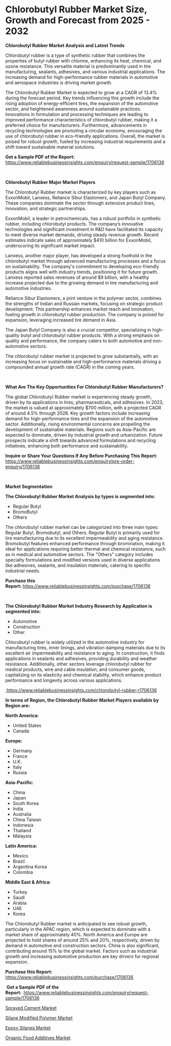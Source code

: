 <p><h1>Chlorobutyl Rubber Market Size, Growth and Forecast from 2025 - 2032</h1></p><p><strong>Chlorobutyl Rubber Market Analysis and Latest Trends</strong></p>
<p><p>Chlorobutyl rubber is a type of synthetic rubber that combines the properties of butyl rubber with chlorine, enhancing its heat, chemical, and ozone resistance. This versatile material is predominantly used in tire manufacturing, sealants, adhesives, and various industrial applications. The increasing demand for high-performance rubber materials in automotive and aerospace industries is driving market growth.</p><p>The Chlorobutyl Rubber Market is expected to grow at a CAGR of 13.4% during the forecast period. Key trends influencing this growth include the rising adoption of energy-efficient tires, the expansion of the automotive sector, and heightened awareness around sustainable practices. Innovations in formulation and processing techniques are leading to improved performance characteristics of chlorobutyl rubber, making it a preferred choice for manufacturers. Furthermore, advancements in recycling technologies are promoting a circular economy, encouraging the use of chlorobutyl rubber in eco-friendly applications. Overall, the market is poised for robust growth, fueled by increasing industrial requirements and a shift toward sustainable material solutions.</p></p>
<p><strong>Get a Sample PDF of the Report:&nbsp;</strong> <a href="https://www.reliablebusinessinsights.com/enquiry/request-sample/1706136?utm_campaign=62&utm_medium=2&utm_source=Github&utm_content=ia&utm_term=31012025&utm_id=chlorobutyl-rubber">https://www.reliablebusinessinsights.com/enquiry/request-sample/1706136</a></p>
<p>&nbsp;</p>
<p><strong>Chlorobutyl Rubber Major Market Players</strong></p>
<p><p>The Chlorobutyl Rubber market is characterized by key players such as ExxonMobil, Lanxess, Reliance Sibur Elastomers, and Japan Butyl Company. These companies dominate the sector through extensive product lines, innovation, and strategic partnerships.</p><p>ExxonMobil, a leader in petrochemicals, has a robust portfolio in synthetic rubber, including chlorobutyl products. The company’s innovative technologies and significant investment in R&D have facilitated its capacity to meet diverse market demands, driving steady revenue growth. Recent estimates indicate sales of approximately $410 billion for ExxonMobil, underscoring its significant market impact.</p><p>Lanxess, another major player, has developed a strong foothold in the chlorobutyl market through advanced manufacturing processes and a focus on sustainability. The company's commitment to developing eco-friendly products aligns well with industry trends, positioning it for future growth. Lanxess reported sales revenues of around $9 billion, with a healthy increase projected due to the growing demand in tire manufacturing and automotive industries.</p><p>Reliance Sibur Elastomers, a joint venture in the polymer sector, combines the strengths of Indian and Russian markets, focusing on strategic product development. This partnership enhances market reach and innovation, fueling growth in chlorobutyl rubber production. The company is poised for expansion, leveraging increased tire demand in Asia.</p><p>The Japan Butyl Company is also a crucial competitor, specializing in high-quality butyl and chlorobutyl rubber products. With a strong emphasis on quality and performance, the company caters to both automotive and non-automotive sectors. </p><p>The chlorobutyl rubber market is projected to grow substantially, with an increasing focus on sustainable and high-performance materials driving a compounded annual growth rate (CAGR) in the coming years.</p></p>
<p>&nbsp;</p>
<p><strong>What Are The Key Opportunities For Chlorobutyl Rubber Manufacturers?</strong></p>
<p><p>The global Chlorobutyl Rubber market is experiencing steady growth, driven by its applications in tires, pharmaceuticals, and adhesives. In 2023, the market is valued at approximately $700 million, with a projected CAGR of around 4.5% through 2028. Key growth factors include increasing demand for high-performance tires and the expansion of the automotive sector. Additionally, rising environmental concerns are propelling the development of sustainable materials. Regions such as Asia-Pacific are expected to dominate, driven by industrial growth and urbanization. Future prospects indicate a shift towards advanced formulations and recycling initiatives, enhancing both performance and sustainability.</p></p>
<p><strong>Inquire or Share Your Questions If Any Before Purchasing This Report:</strong> <a href="https://www.reliablebusinessinsights.com/enquiry/pre-order-enquiry/1706136?utm_campaign=62&utm_medium=2&utm_source=Github&utm_content=ia&utm_term=31012025&utm_id=chlorobutyl-rubber">https://www.reliablebusinessinsights.com/enquiry/pre-order-enquiry/1706136</a></p>
<p>&nbsp;</p>
<p><strong>Market Segmentation</strong></p>
<p><strong>The Chlorobutyl Rubber Market Analysis by types is segmented into:</strong></p>
<p><ul><li>Regular Butyl</li><li>BromoButyl</li><li>Others</li></ul></p>
<p><p>The chlorobutyl rubber market can be categorized into three main types: Regular Butyl, Bromobutyl, and Others. Regular Butyl is primarily used for tire manufacturing due to its excellent impermeability and aging resistance. Bromobutyl features enhanced performance through bromination, making it ideal for applications requiring better thermal and chemical resistance, such as in medical and automotive sectors. The "Others" category includes specialty formulations and modified versions used in diverse applications like adhesives, sealants, and insulation materials, catering to specific industrial needs.</p></p>
<p><strong>Purchase this Report:&nbsp;</strong><a href="https://www.reliablebusinessinsights.com/purchase/1706136?utm_campaign=62&utm_medium=2&utm_source=Github&utm_content=ia&utm_term=31012025&utm_id=chlorobutyl-rubber">https://www.reliablebusinessinsights.com/purchase/1706136</a></p>
<p>&nbsp;</p>
<p><strong>The Chlorobutyl Rubber Market Industry Research by Application is segmented into:</strong></p>
<p><ul><li>Automotive</li><li>Construction</li><li>Other</li></ul></p>
<p><p>Chlorobutyl rubber is widely utilized in the automotive industry for manufacturing tires, inner linings, and vibration damping materials due to its excellent air impermeability and resistance to aging. In construction, it finds applications in sealants and adhesives, providing durability and weather resistance. Additionally, other sectors leverage chlorobutyl rubber for medical products, wire and cable insulation, and consumer goods, capitalizing on its elasticity and chemical stability, which enhance product performance and longevity across various applications.</p></p>
<p><a href="https://www.reliablebusinessinsights.com/chlorobutyl-rubber-r1706136?utm_campaign=62&utm_medium=2&utm_source=Github&utm_content=ia&utm_term=31012025&utm_id=chlorobutyl-rubber">&nbsp;https://www.reliablebusinessinsights.com/chlorobutyl-rubber-r1706136</a></p>
<p><strong>In terms of Region, the Chlorobutyl Rubber Market Players available by Region are:</strong></p>
<p>
    <p> <strong> North America: </strong>
        <ul>
            <li>United States</li>
            <li>Canada</li>
        </ul>
        </p> 
    <p> <strong> Europe: </strong>
        <ul>
            <li>Germany</li>
            <li>France</li>
            <li>U.K.</li>
            <li>Italy</li>
            <li>Russia</li>
        </ul>
        </p> 
    <p> <strong> Asia-Pacific: </strong>
        <ul>
            <li>China</li>
            <li>Japan</li>
            <li>South Korea</li>
            <li>India</li>
            <li>Australia</li>
            <li>China Taiwan</li>
            <li>Indonesia</li>
            <li>Thailand</li>
            <li>Malaysia</li>
        </ul>
        </p> 
    <p> <strong> Latin America: </strong>
        <ul>
            <li>Mexico</li>
            <li>Brazil</li>
            <li>Argentina Korea</li>
            <li>Colombia</li>
        </ul>
        </p> 
    <p> <strong> Middle East & Africa: </strong>
        <ul>
            <li>Turkey</li>
            <li>Saudi</li>
            <li>Arabia</li>
            <li>UAE</li>
            <li>Korea</li>
        </ul>
    </p>
    </p>
<p><p>The Chlorobutyl Rubber market is anticipated to see robust growth, particularly in the APAC region, which is expected to dominate with a market share of approximately 40%. North America and Europe are projected to hold shares of around 25% and 20%, respectively, driven by demand in automotive and construction sectors. China is also significant, contributing around 15% to the global market. Factors such as industrial growth and increasing automotive production are key drivers for regional expansion.</p></p>
<p><strong>Purchase this Report: </strong><a href="https://www.reliablebusinessinsights.com/purchase/1706136?utm_campaign=62&utm_medium=2&utm_source=Github&utm_content=ia&utm_term=31012025&utm_id=chlorobutyl-rubber">https://www.reliablebusinessinsights.com/purchase/1706136</a></p>
<p>&nbsp;<strong>Get a Sample PDF of the Report:&nbsp;&nbsp;</strong><a href="https://www.reliablebusinessinsights.com/enquiry/request-sample/1706136?utm_campaign=62&utm_medium=2&utm_source=Github&utm_content=ia&utm_term=31012025&utm_id=chlorobutyl-rubber">https://www.reliablebusinessinsights.com/enquiry/request-sample/1706136</a></p>
<p><strong></strong></p>
<p><p><a href="https://github.com/verikaahova/Market-Research-Report-List-1/blob/main/sprayed-cement-market.md?utm_campaign=62&utm_medium=2&utm_source=Github&utm_content=ia&utm_term=31012025&utm_id=chlorobutyl-rubber">Sprayed Cement Market</a></p><p><a href="https://github.com/ezahdyre/Market-Research-Report-List-1/blob/main/silane-modified-polymer-market.md?utm_campaign=62&utm_medium=2&utm_source=Github&utm_content=ia&utm_term=31012025&utm_id=chlorobutyl-rubber">Silane Modified Polymer Market</a></p><p><a href="https://github.com/taxyevgwlle/Market-Research-Report-List-1/blob/main/epoxy-silanes-market.md?utm_campaign=62&utm_medium=2&utm_source=Github&utm_content=ia&utm_term=31012025&utm_id=chlorobutyl-rubber">Epoxy Silanes Market</a></p><p><a href="https://github.com/kaqiewan/Market-Research-Report-List-1/blob/main/organic-food-additives-market.md?utm_campaign=62&utm_medium=2&utm_source=Github&utm_content=ia&utm_term=31012025&utm_id=chlorobutyl-rubber">Organic Food Additives Market</a></p></p>